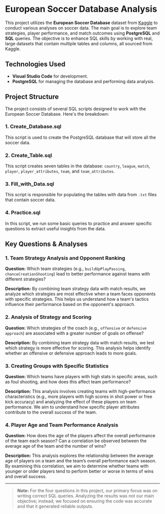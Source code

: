 # European Soccer Database Analysis

This project utilizes the **European Soccer Database** dataset from [Kaggle](https://www.kaggle.com/datasets/hugomathien/soccer/data) to conduct various analyses on soccer data. The main goal is to explore team strategies, player performance, and match outcomes using **PostgreSQL** and **SQL** queries. The objective is to enhance SQL skills by working with real, large datasets that contain multiple tables and columns, all sourced from Kaggle.


## Technologies Used
- **Visual Studio Code** for development.
- **PostgreSQL** for managing the database and performing data analysis.

## Project Structure
The project consists of several SQL scripts designed to work with the European Soccer Database. Here's the breakdown:

### 1. **Create_Database.sql**
   This script is used to create the PostgreSQL database that will store all the soccer data.

### 2. **Create_Table.sql**
   This script creates seven tables in the database: `country`, `league`, `match`, `player`, `player_attributes`, `team`, and `team_attributes`.

### 3. **Fill_with_Data.sql**
   This script is responsible for populating the tables with data from `.txt` files that contain soccer data.

### 4. **Practice.sql**
   In this script, we run some basic queries to practice and answer specific questions to extract useful insights from the data.

## Key Questions & Analyses

### 1. **Team Strategy Analysis and Opponent Ranking**
   **Question:** Which team strategies (e.g., `buildUpPlayPassing`, `chanceCreationShooting`) lead to better performance against teams with different strategies?

   **Description:** By combining team strategy data with match results, we analyze which strategies are most effective when a team faces opponents with specific strategies. This helps us understand how a team's tactics influence their performance based on the opponent's approach.

### 2. **Analysis of Strategy and Scoring**
   **Question:** Which strategies of the coach (e.g., `offensive` or `defensive approach`) are associated with a greater number of goals on offense?

   **Description:** By combining team strategy data with match results, we test which strategy is more effective for scoring. This analysis helps identify whether an offensive or defensive approach leads to more goals.

### 3. **Creating Groups with Specific Statistics**
**Question:** Which teams have players with high stats in specific areas, such as foul shooting, and how does this affect team performance?

 **Description:** This analysis involves creating teams with high-performance characteristics (e.g., more players with high scores in shot power or free kick accuracy) and analyzing the effect of these players on team performance. We aim to understand how specific player attributes contribute to the overall success of the team.

 ### 4. Player Age and Team Performance Analysis
**Question:** How does the age of the players affect the overall performance of the team each season? Can a correlation be observed between the average age of the team and the number of wins?

 **Description:** This analysis explores the relationship between the average age of players on a team and the team’s overall performance each season. By examining this correlation, we aim to determine whether teams with younger or older players tend to perform better or worse in terms of wins and overall success.

---

> **Note:** For the four questions in this project, our primary focus was on writing correct SQL queries. Analyzing the results was not our main objective; instead, we focused on ensuring the code was accurate and that it generated reliable outputs.





